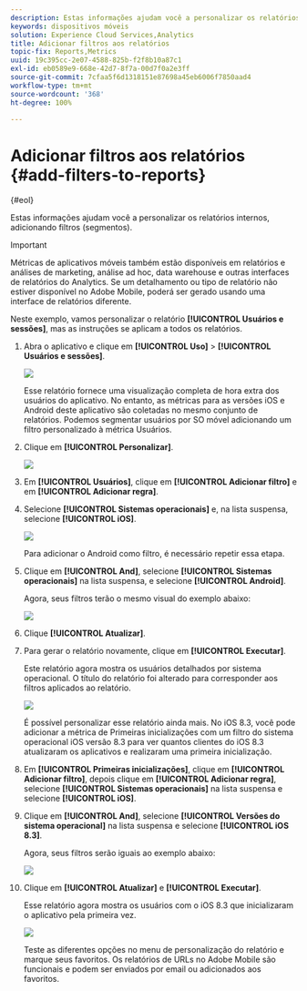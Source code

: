 ```yaml
---
description: Estas informações ajudam você a personalizar os relatórios internos, adicionando filtros (segmentos).
keywords: dispositivos móveis
solution: Experience Cloud Services,Analytics
title: Adicionar filtros aos relatórios
topic-fix: Reports,Metrics
uuid: 19c395cc-2e07-4588-825b-f2f8b10a87c1
exl-id: eb0589e9-668e-42d7-8f7a-00d7f0a2e3ff
source-git-commit: 7cfaa5f6d1318151e87698a45eb6006f7850aad4
workflow-type: tm+mt
source-wordcount: '368'
ht-degree: 100%

---
```


# Adicionar filtros aos relatórios {#add-filters-to-reports}

{#eol}

Estas informações ajudam você a personalizar os relatórios internos, adicionando filtros (segmentos).

>[!IMPORTANT]
>
>Métricas de aplicativos móveis também estão disponíveis em relatórios e análises de marketing, análise ad hoc, data warehouse e outras interfaces de relatórios do Analytics. Se um detalhamento ou tipo de relatório não estiver disponível no Adobe Mobile, poderá ser gerado usando uma interface de relatórios diferente.

Neste exemplo, vamos personalizar o relatório **[!UICONTROL Usuários e sessões]**, mas as instruções se aplicam a todos os relatórios.

1. Abra o aplicativo e clique em **[!UICONTROL Uso]** > **[!UICONTROL Usuários e sessões]**.

   ![](assets/customize1.png)

   Esse relatório fornece uma visualização completa de hora extra dos usuários do aplicativo. No entanto, as métricas para as versões iOS e Android deste aplicativo são coletadas no mesmo conjunto de relatórios. Podemos segmentar usuários por SO móvel adicionando um filtro personalizado à métrica Usuários.

1. Clique em **[!UICONTROL Personalizar]**.

   ![](assets/customize2.png)

1. Em **[!UICONTROL Usuários]**, clique em **[!UICONTROL Adicionar filtro]** e em **[!UICONTROL Adicionar regra]**.

1. Selecione **[!UICONTROL Sistemas operacionais]** e, na lista suspensa, selecione **[!UICONTROL iOS]**.

   ![](assets/customize3.png)

   Para adicionar o Android como filtro, é necessário repetir essa etapa.

1. Clique em **[!UICONTROL And]**, selecione **[!UICONTROL Sistemas operacionais]** na lista suspensa, e selecione **[!UICONTROL Android]**.

   Agora, seus filtros terão o mesmo visual do exemplo abaixo:

   ![](assets/customize4.png)

1. Clique **[!UICONTROL Atualizar]**.
1. Para gerar o relatório novamente, clique em **[!UICONTROL Executar]**.

   Este relatório agora mostra os usuários detalhados por sistema operacional. O título do relatório foi alterado para corresponder aos filtros aplicados ao relatório.

   ![](assets/customize5.png)

   É possível personalizar esse relatório ainda mais. No iOS 8.3, você pode adicionar a métrica de Primeiras inicializações com um filtro do sistema operacional iOS versão 8.3 para ver quantos clientes do iOS 8.3 atualizaram os aplicativos e realizaram uma primeira inicialização.
1. Em **[!UICONTROL Primeiras inicializações]**, clique em **[!UICONTROL Adicionar filtro]**, depois clique em **[!UICONTROL Adicionar regra]**, selecione **[!UICONTROL Sistemas operacionais]** na lista suspensa e selecione **[!UICONTROL iOS]**.
1. Clique em **[!UICONTROL And]**, selecione **[!UICONTROL Versões do sistema operacional]** na lista suspensa e selecione **[!UICONTROL iOS 8.3]**.

   Agora, seus filtros serão iguais ao exemplo abaixo:

   ![](assets/customize6.png)

1. Clique em **[!UICONTROL Atualizar]** e **[!UICONTROL Executar]**.

   Esse relatório agora mostra os usuários com o iOS 8.3 que inicializaram o aplicativo pela primeira vez.

   ![](assets/customize7.png)

   Teste as diferentes opções no menu de personalização do relatório e marque seus favoritos. Os relatórios de URLs no Adobe Mobile são funcionais e podem ser enviados por email ou adicionados aos favoritos.
